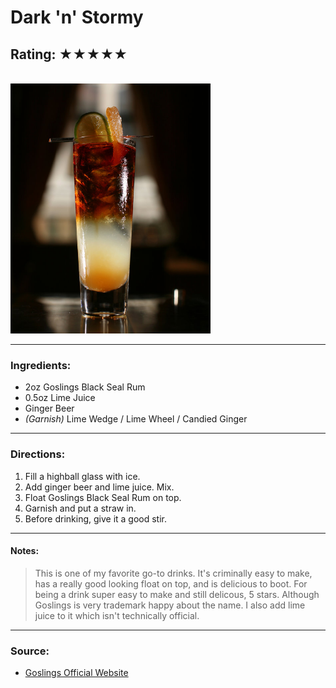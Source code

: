 # Dark 'n' Stormy

## Rating: ★★★★★

<br>

<img src="../Images/Dark-n-Stormy-articleLarge.jpg" alt="" height="400">

<br>

---

### Ingredients:

* 2oz Goslings Black Seal Rum
* 0.5oz Lime Juice
* Ginger Beer
* *(Garnish)* Lime Wedge / Lime Wheel / Candied Ginger

---

### Directions:
1. Fill a highball glass with ice.
2. Add ginger beer and lime juice. Mix.
3. Float Goslings Black Seal Rum on top.
4. Garnish and put a straw in.
5. Before drinking, give it a good stir.
---

#### Notes:
> This is one of my favorite go-to drinks. It's criminally easy to make, has a really good looking float on top, and is delicious to boot. For being a drink super easy to make and still delicous, 5 stars. Although Goslings is very trademark happy about the name. I also add lime juice to it which isn't technically official.

---

### Source:
* [Goslings Official Website](https://www.goslingsrum.com/darknstormy/)
